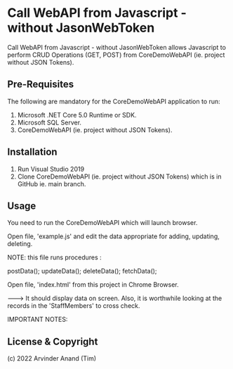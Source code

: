 # Call WebAPI from Javascript - without JasonWebToken

Call WebAPI from Javascript - without JasonWebToken allows Javascript to perform CRUD Operations (GET, POST) from CoreDemoWebAPI (ie. project without JSON Tokens).


## Pre-Requisites
The following are mandatory for the CoreDemoWebAPI application to run:

1. Microsoft .NET Core 5.0 Runtime or SDK.
2. Microsoft SQL Server. 
3. CoreDemoWebAPI (ie. project without JSON Tokens).


## Installation

1. Run Visual Studio 2019
2. Clone CoreDemoWebAPI (ie. project without JSON Tokens) which is in GitHub ie. main branch.
	

## Usage

You need to run the CoreDemoWebAPI which will launch browser.

Open file, 'example.js' and edit the data appropriate for adding, updating, deleting.

NOTE: this file runs procedures :


postData();
updateData();
deleteData();
fetchData();


Open file, 'index.html' from this project in Chrome Browser.

---> It should display data on screen. Also, it is worthwhile looking at the records in the
'StaffMembers' to cross check.






IMPORTANT NOTES:





## License & Copyright

(c) 2022 Arvinder Anand (Tim)
